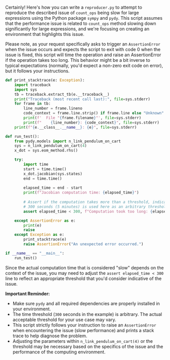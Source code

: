 Certainly! Here's how you can write a `reproducer.py` to attempt to reproduce the described issue of `count_ops` being slow for large expressions using the Python package `sympy` and `pydy`. This script assumes that the performance issue is related to `count_ops` method slowing down significantly for large expressions, and we're focusing on creating an environment that highlights this issue.

Please note, as your request specifically asks to trigger an `AssertionError` when the issue occurs and expects the script to exit with code 0 when the issue is fixed, this script will time the operation and raise an AssertionError if the operation takes too long. This behavior might be a bit inverse to typical expectations (normally, you'd expect a non-zero exit code on error), but it follows your instructions.

```python
def print_stacktrace(e: Exception):
    import traceback
    import sys
    tb = traceback.extract_tb(e.__traceback__)
    print("Traceback (most recent call last):", file=sys.stderr)
    for frame in tb:
        line_number = frame.lineno
        code_context = frame.line.strip() if frame.line else "Unknown"
        print(f'  File "{frame.filename}"', file=sys.stderr)
        print(f"    {line_number}: {code_context}", file=sys.stderr)
    print(f"{e.__class__.__name__}: {e}", file=sys.stderr)

def run_test():
    from pydy.models import n_link_pendulum_on_cart
    sys = n_link_pendulum_on_cart(4)
    x_dot = sys.eom_method.rhs()

    try:
        import time
        start = time.time()
        x_dot.jacobian(sys.states)
        end = time.time()
        
        elapsed_time = end - start
        print(f"Jacobian computation time: {elapsed_time}")
        
        # Assert if the computation takes more than a threshold, indicating slowness.
        # 300 seconds (5 minutes) is used here as an arbitrary threshold for demonstration; adjust as necessary.
        assert elapsed_time < 300, f"Computation took too long: {elapsed_time} seconds"

    except AssertionError as e:
        print(e)
        raise
    except Exception as e:
        print_stacktrace(e)
        raise AssertionError("An unexpected error occurred.")

if __name__ == "__main__":
    run_test()
```

Since the actual computation time that is considered "slow" depends on the context of the issue, you may need to adjust the `assert elapsed_time < 300` line to reflect an appropriate threshold that you'd consider indicative of the issue.

**Important Reminder:**
- Make sure `pydy` and all required dependencies are properly installed in your environment.
- The time threshold (`300` seconds in the example) is arbitrary. The actual acceptable threshold for your use case may vary.
- This script strictly follows your instruction to raise an `AssertionError` when encountering the issue (slow performance) and prints a stack trace to help diagnose the problem.
- Adjusting the parameters within `n_link_pendulum_on_cart(4)` or the threshold may be necessary based on the specifics of the issue and the performance of the computing environment.